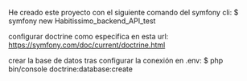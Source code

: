 He creado este proyecto con el siguiente comando del symfony cli:
$ symfony new Habitissimo_backend_API_test

configurar doctrine como especifica en esta url:
https://symfony.com/doc/current/doctrine.html

crear la base de datos tras configurar la conexión en .env:
$ php bin/console doctrine:database:create
